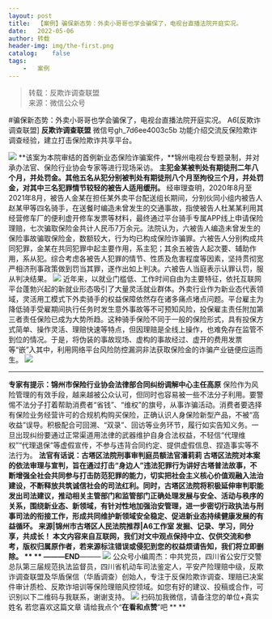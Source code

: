 ```yaml
---
layout:	post
title:	【案例】骗保新态势：外卖小哥哥也学会骗保了，电视台直播法院开庭实况。
date:	2022-05-06
author:	转载
header-img:	img/the-first.png
catalog:	false
tags:
	-	案例
---
```


<blockquote><p>转载：反欺诈调查联盟<br>
来源：微信公众号</p></blockquote>

#骗保新态势：外卖小哥哥也学会骗保了，电视台直播法院开庭实况。
A6[反欺诈调查联盟]
**反欺诈调查联盟**
微信号gh_7d6ee4003c5b
功能介绍交流反保险欺诈调查经验，建立打击保险欺诈共享平台。

![]({{site.baseurl}}/postimg/gSIDSdhgvW3EUvshApxlZdPEEQkxSXnlQv8t8oRZJMaLzYM2BDOiameo7z7wECJoX03GVTgPrJZXibjAqLib66PYw.jpeg)
**该案为本院审结的首例新业态保险诈骗案件，**锦州电视台专题录制，并对承办法官、保险行业协会专家等进行现场采访。
**主犯金某被判处有期徒刑二年八个月，并处罚金。其他五名从犯分别被判处有期徒刑八个月至拘役三个月，并处罚金，对其中三名犯罪情节较轻的被告人适用缓刑。**
经审理查明，2020年8月至2021年8月，被告人金某在担任某外卖平台配送组长期间，分别伙同小组内被告人赵某甲等四名骑手，在送餐时编造未曾发生的交通事故，指使被告人杜某某利用其经营修车厂的便利虚开修车发票等材料，最终通过平台骑手专属APP线上申请保险理赔，七次骗取保险金共计人民币7万余元。法院认为，六被告人编造未曾发生的保险事故骗取保险金，数额较大，行为均已构成保险诈骗罪。六被告人分别构成共同犯罪，金某在共同犯罪中起主要作用，系主犯；其余五被告人起次要、辅助作用，系从犯。综合考虑各被告人犯罪的情节、性质及危害程度等因素，坚持贯彻宽严相济刑事政策做到罚当其罪，遂作出如上判决。六被告人当庭表示认罪认罚，服从判决结果。
![]({{site.baseurl}}/postimg/gSIDSdhgvW3EUvshApxlZdPEEQkxSXnlSJuZjKnNz18cc8Qb1y3ssuge46OpP6m6hkyQkyyqUUhBDaicibBFf60Q.jpeg)
近年来，以就业门槛低、工作时间自由为主要特征，依托互联网平台蓬勃兴起的新就业形态吸引了大量灵活就业群体。外卖行业作为新业态代表领域，灵活用工模式下外卖骑手的权益保障依然存在诸多痛点堵点问题。平台雇主为降低骑手受雇期间执行任务时发生意外事故等不可预知风险，投保雇主责任附加第三者责任保险已成为大势所趋。这种骑手保险不同于一般的保险形式，具有投保方式简单、操作灵活、理赔快速等特点，但因理赔是全线上操作，也难免存在监管不到位的情况。于是，将伪装的事故现场、虚构的事故经过、虚开的费用发票等“嵌”入其中，利用网络平台风险防控漏洞非法获取保险金的诈骗产业链便应运而生。
![]({{site.baseurl}}/postimg/gSIDSdhgvW3EUvshApxlZdPEEQkxSXnlmeyghRibddgSnZsEdvtoaODMxqL513yk4f8AVlOdHKxw6hsovolgSSw.jpeg)
****
**专家有提示：****锦州市保险行业协会法律部****合同纠纷调解中心主任高原**
保险作为风险管理的有效手段，越来越被公众认可，但同时也容易被一些不法分子利用。要警惕不法分子打着帮助消费者“省钱”、“维权”的旗号，从事诈骗活动。消费者要选择有保险业务经营许可的合规机构购买保险，正确认识人身保险新型产品，不被“高收益”误导。积极配合可回溯、“双录”、回访等业务环节，履行如实告知义务。一旦出现纠纷要通过正常渠道用法律的武器维护自身合法权益，不轻信“代理维权”“代理退保”等虚假宣传，不参与违背合同约定、提供虚假信息、捏造事实等不法行为。
******法官有话说：****古塔区法院刑事审判庭****员额法官潘莉莉**
古塔区法院对本案的依法审理与宣判，旨在通过打击“身边人”违法犯罪行为讲好古塔普法故事，不断增强全社会共同参与打击防范犯罪的能力，切实把社会主义核心价值观融入法治建设，不断释放共筑诚信社会的司法红利。同时，古塔区法院将积极延伸审判职能发出司法建议，推动相关主管部门和监管部门正确处理发展与安全、活动与秩序的关系，围绕新业态、新领域，有针对性地加强治安管理，进一步密切行政执法与刑事司法的衔接工作，形成共同维护新领域安全稳定、促进新业态持续健康发展的有益循环。
来源|锦州市古塔区人民法院推荐|A6工作室
发掘、记录、学习，同分享，共成长！
本文内容来自互联网，我们对文中观点保持中立、仅供交流和参考，版权归属原作者，若来源标注错误或侵犯到您的权益烦请告知，我们将立即删除。
**
**
———END****———
![]({{site.baseurl}}/postimg/L6usUGPiatBSs5Yxdp5NU9dpdqWanE7Mq7XpTo0mwlia1gia9NNFGTRYKdpVvrK2KgpAPictg52F8U9sicXI1jQ1dzA.jpeg)
公众号小编周杰：中共党员，四川省公安厅交警总队第三届规范执法监督员，四川省机动车司法鉴定人，平安产险理赔中级，反欺诈调查联盟及华盾保信（华盾调查）创始人，专注于反保险欺诈调查、理赔已决案件审计质检、反欺诈培训等保险理赔风控领域。如您有好的建议、投稿或合作，可识别以下二维码与我联系，谢谢支持。
![]({{site.baseurl}}/postimg/L6usUGPiatBS3wrVRuWQYeic3juNbQs2kiaCeq6U3Y7sobzUaIjwichkaPNyMQzDdM5fXhxqgA74BJYGaLDib5TIqKA.jpeg)
扫码加我微信，请备注您的单位+真实姓名
若您喜欢这篇文章
请给我点个“**在看和点赞**”吧
**
**

